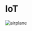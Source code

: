 # IoT
![airplane](https://github.com/jisu14104/IoT/assets/147050785/5f0273ee-be02-4fc9-a088-09463d8f94ff)
